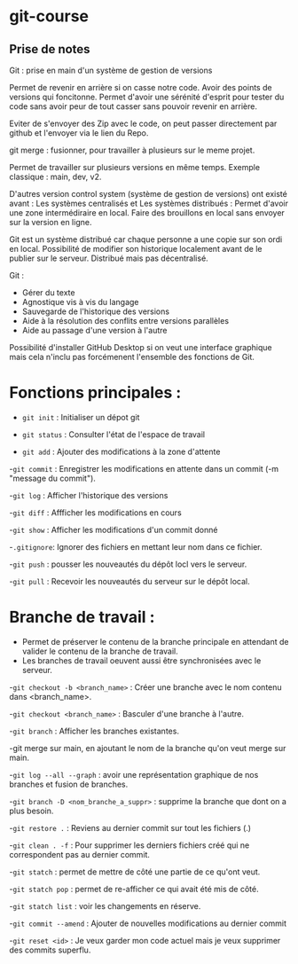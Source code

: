 # git-course
## Prise de notes
Git : prise en main d'un système de gestion de versions

Permet de revenir en arrière si on casse notre code.
Avoir des points de versions qui foncitonne.
Permet d'avoir une sérénité d'esprit pour tester du code sans avoir peur de tout casser sans pouvoir revenir en arrière.

Eviter de s'envoyer des Zip avec le code, on peut passer directement par github et l'envoyer via le lien du Repo.

git merge : fusionner, pour travailler à plusieurs sur le meme projet.

Permet de travailler sur plusieurs versions en même temps. Exemple classique : main, dev, v2.

D'autres version control system (système de gestion de versions) ont existé avant :
Les systèmes centralisés et
Les systèmes distribués : Permet d'avoir une zone intermédiraire en local. Faire des brouillons en local sans envoyer sur la version en ligne.

Git est un système distribué car chaque personne a une copie sur son ordi en local.
Possibilité de modifier son historique localement avant de le publier sur le serveur.
Distribué mais pas décentralisé.

Git :
- Gérer du texte
- Agnostique vis à vis du langage
- Sauvegarde de l'historique des versions
- Aide à la résolution des conflits entre versions parallèles
- Aide au passage d'une version à l'autre

Possibilité d'installer GitHub Desktop si on veut une interface graphique mais cela n'inclu pas forcémenent l'ensemble des fonctions de Git.

# Fonctions principales :

- `git init` : Initialiser un dépot git

- `git status` : Consulter l'état de l'espace de travail

- `git add` : Ajouter des modifications à la zone d'attente

-`git commit` : Enregistrer les modifications en attente dans un commit (-m "message du commit").


-`git log` : Afficher l'historique des versions

-`git diff` : Affficher les modifications en cours

-`git show` : Afficher les modifications d'un commit donné

-`.gitignore`: Ignorer des fichiers en mettant leur nom dans ce fichier.

-`git push` : pousser les nouveautés du dépôt locl vers le serveur.

-`git pull` : Recevoir les nouveautés du serveur sur le dépôt local.

# Branche de travail : 
- Permet de préserver le contenu de la branche principale en attendant de valider le contenu de la branche de travail.
- Les branches de travail oeuvent aussi être synchronisées avec le serveur.

-`git checkout -b <branch_name>` : Créer une branche avec le nom contenu dans <branch_name>.

-`git checkout <branch_name>` : Basculer d'une branche à l'autre.

-`git branch` : Afficher les branches existantes.

-git merge sur main, en ajoutant le nom de la branche qu'on veut merge sur main.

-`git log --all --graph` : avoir une représentation graphique de nos branches et fusion de branches.

-`git branch -D <nom_branche_a_suppr>` : supprime la branche que dont on a plus besoin.

-`git restore .` : Reviens au dernier commit sur tout les fichiers (.)

-`git clean . -f` : Pour supprimer les derniers fichiers créé qui ne correspondent pas au dernier commit.

-`git statch` : permet de mettre de côté une partie de ce qu'ont veut.

-`git statch pop` : permet de re-afficher ce qui avait été mis de côté.

-`git statch list` : voir les changements en réserve.

-`git commit --amend` : Ajouter de nouvelles modifications au dernier commit

-`git reset <id>` : Je veux garder mon code actuel mais je veux supprimer des commits superflu.